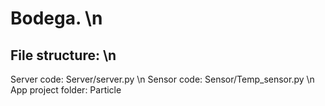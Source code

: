 # Bodega. \n
## File structure: \n
Server code: Server/server.py \n
Sensor code: Sensor/Temp_sensor.py \n
App project folder: Particle
